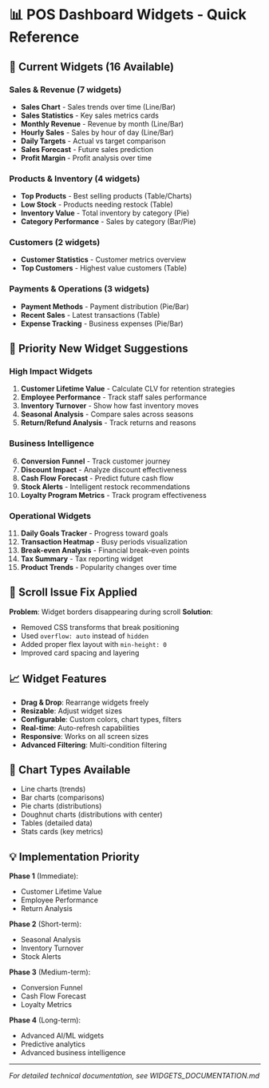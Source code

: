 # 📊 POS Dashboard Widgets - Quick Reference

## 🎯 Current Widgets (16 Available)

### Sales & Revenue (7 widgets)
- **Sales Chart** - Sales trends over time (Line/Bar)
- **Sales Statistics** - Key sales metrics cards
- **Monthly Revenue** - Revenue by month (Line/Bar)
- **Hourly Sales** - Sales by hour of day (Line/Bar)
- **Daily Targets** - Actual vs target comparison
- **Sales Forecast** - Future sales prediction
- **Profit Margin** - Profit analysis over time

### Products & Inventory (4 widgets)
- **Top Products** - Best selling products (Table/Charts)
- **Low Stock** - Products needing restock (Table)
- **Inventory Value** - Total inventory by category (Pie)
- **Category Performance** - Sales by category (Bar/Pie)

### Customers (2 widgets)
- **Customer Statistics** - Customer metrics overview
- **Top Customers** - Highest value customers (Table)

### Payments & Operations (3 widgets)
- **Payment Methods** - Payment distribution (Pie/Bar)
- **Recent Sales** - Latest transactions (Table)
- **Expense Tracking** - Business expenses (Pie/Bar)

## 🚀 Priority New Widget Suggestions

### High Impact Widgets
1. **Customer Lifetime Value** - Calculate CLV for retention strategies
2. **Employee Performance** - Track staff sales performance
3. **Inventory Turnover** - Show how fast inventory moves
4. **Seasonal Analysis** - Compare sales across seasons
5. **Return/Refund Analysis** - Track returns and reasons

### Business Intelligence
6. **Conversion Funnel** - Track customer journey
7. **Discount Impact** - Analyze discount effectiveness
8. **Cash Flow Forecast** - Predict future cash flow
9. **Stock Alerts** - Intelligent restock recommendations
10. **Loyalty Program Metrics** - Track program effectiveness

### Operational Widgets
11. **Daily Goals Tracker** - Progress toward goals
12. **Transaction Heatmap** - Busy periods visualization
13. **Break-even Analysis** - Financial break-even points
14. **Tax Summary** - Tax reporting widget
15. **Product Trends** - Popularity changes over time

## 🔧 Scroll Issue Fix Applied

**Problem**: Widget borders disappearing during scroll
**Solution**: 
- Removed CSS transforms that break positioning
- Used `overflow: auto` instead of `hidden`
- Added proper flex layout with `min-height: 0`
- Improved card spacing and layering

## 📈 Widget Features

- **Drag & Drop**: Rearrange widgets freely
- **Resizable**: Adjust widget sizes
- **Configurable**: Custom colors, chart types, filters
- **Real-time**: Auto-refresh capabilities
- **Responsive**: Works on all screen sizes
- **Advanced Filtering**: Multi-condition filtering

## 🎨 Chart Types Available
- Line charts (trends)
- Bar charts (comparisons)
- Pie charts (distributions)
- Doughnut charts (distributions with center)
- Tables (detailed data)
- Stats cards (key metrics)

## 💡 Implementation Priority

**Phase 1** (Immediate):
- Customer Lifetime Value
- Employee Performance
- Return Analysis

**Phase 2** (Short-term):
- Seasonal Analysis
- Inventory Turnover
- Stock Alerts

**Phase 3** (Medium-term):
- Conversion Funnel
- Cash Flow Forecast
- Loyalty Metrics

**Phase 4** (Long-term):
- Advanced AI/ML widgets
- Predictive analytics
- Advanced business intelligence

---

*For detailed technical documentation, see WIDGETS_DOCUMENTATION.md*
